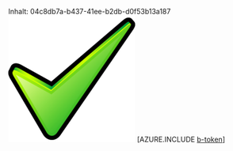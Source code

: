 Inhalt: 04c8db7a-b437-41ee-b2db-d0f53b13a187![Bild](6ac51e32-e6e9-4b34-9a8a-7754b1479ec3.png)
[AZURE.INCLUDE [b-token](1883f3f2-4f47-4e5a-8615-ccaa3e68b5ea.md)]

